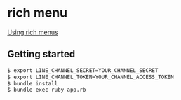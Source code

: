 # rich menu

[Using rich menus](https://developers.line.biz/en/docs/messaging-api/using-rich-menus/)

## Getting started

```bash
$ export LINE_CHANNEL_SECRET=YOUR_CHANNEL_SECRET
$ export LINE_CHANNEL_TOKEN=YOUR_CHANNEL_ACCESS_TOKEN
$ bundle install
$ bundle exec ruby app.rb
```
